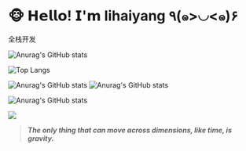 # 🐵 𝗛𝗲𝗹𝗹𝗼! 𝗜'𝗺 lihaiyang ٩(๑>◡<๑)۶

全栈开发

![Anurag's GitHub stats](https://github-readme-stats.vercel.app/api?username=oceanli2020&show_icons=true&theme=dracula&include_all_commits=true)

![Top Langs](https://github-readme-stats.vercel.app/api/top-langs/?username=oceanli2020&hide=html,ejs,css&&layout=compact)

![Anurag's GitHub stats](https://stats.justsong.cn/api/zhihu?username=li-hai-yang-73-23&theme=dark)
![Anurag's GitHub stats](https://stats.justsong.cn/api/bilibili/?id=34689867&theme=dark)

![Anurag's GitHub stats](https://stats.justsong.cn/api/leetcode?username=oceanli2020&cn=true&theme=dark)

![](https://img.shields.io/badge/%E5%86%99%E4%BD%9C%E5%B7%A5%E5%85%B7-VS%20Code-brightgreen)

>***The only thing that can move across dimensions, like time, is gravity.***
